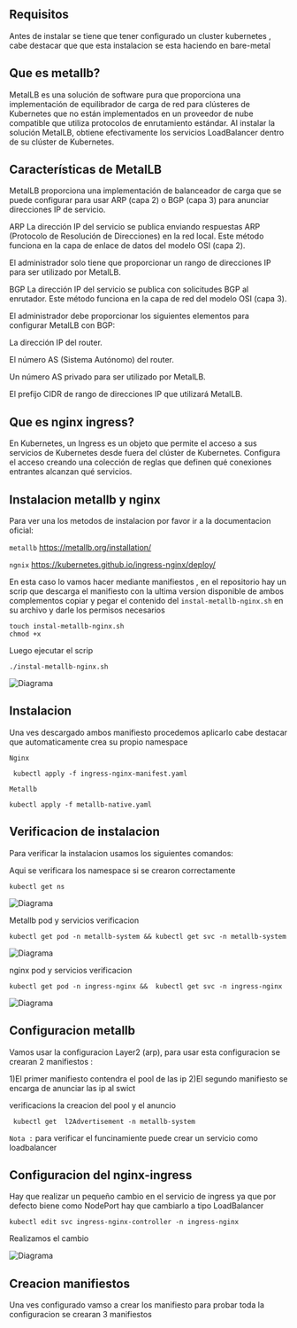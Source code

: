 ## Requisitos

Antes de instalar se tiene que tener configurado un cluster kubernetes , cabe destacar que que esta instalacion se esta haciendo en bare-metal

## Que es metallb?

MetalLB es una solución de software pura que proporciona una implementación de equilibrador de carga de red para clústeres de Kubernetes que no están implementados en un proveedor de nube compatible que utiliza protocolos de enrutamiento estándar. Al instalar la solución MetalLB, obtiene efectivamente los servicios LoadBalancer dentro de su clúster de Kubernetes.

## Características de MetalLB

MetalLB proporciona una implementación de balanceador de carga que se puede configurar para usar ARP (capa 2) o BGP (capa 3) para anunciar direcciones IP de servicio.

ARP
La dirección IP del servicio se publica enviando respuestas ARP (Protocolo de Resolución de Direcciones) en la red local. Este método funciona en la capa de enlace de datos del modelo OSI (capa 2).

El administrador solo tiene que proporcionar un rango de direcciones IP para ser utilizado por MetalLB.

BGP
La dirección IP del servicio se publica con solicitudes BGP al enrutador. Este método funciona en la capa de red del modelo OSI (capa 3).

El administrador debe proporcionar los siguientes elementos para configurar MetalLB con BGP:

La dirección IP del router.

El número AS (Sistema Autónomo) del router.

Un número AS privado para ser utilizado por MetalLB.

El prefijo CIDR de rango de direcciones IP que utilizará MetalLB.


## Que es nginx ingress?

En Kubernetes, un Ingress es un objeto que permite el acceso a sus servicios de Kubernetes desde fuera del clúster de Kubernetes. Configura el acceso creando una colección de reglas que definen qué conexiones entrantes alcanzan qué servicios.

## Instalacion metallb y nginx

Para ver una los metodos de instalacion por favor ir a la documentacion oficial:

`metallb` https://metallb.org/installation/

`ngnix` https://kubernetes.github.io/ingress-nginx/deploy/

En esta caso lo vamos hacer mediante manifiestos , en el repositorio hay un scrip que descarga el manifiesto con la ultima version disponible de ambos complementos copiar y pegar el contenido del `instal-metallb-nginx.sh` en su archivo y darle los permisos necesarios 

```
touch instal-metallb-nginx.sh
chmod +x
```
Luego ejecutar el scrip

```
./instal-metallb-nginx.sh
```

![Diagrama]()


## Instalacion 

Una ves descargado ambos manifiesto procedemos aplicarlo cabe destacar que automaticamente crea su propio namespace 

`Nginx`
```
 kubectl apply -f ingress-nginx-manifest.yaml
```

`Metallb`

```
kubectl apply -f metallb-native.yaml
```

## Verificacion de instalacion

Para verificar la instalacion usamos los siguientes comandos:

Aqui se verificara los namespace si se crearon correctamente
```
kubectl get ns
```

![Diagrama]()

Metallb pod y servicios verificacion
```
kubectl get pod -n metallb-system && kubectl get svc -n metallb-system
```
![Diagrama]()

nginx pod y servicios verificacion
```
kubectl get pod -n ingress-nginx &&  kubectl get svc -n ingress-nginx
```
![Diagrama]()

## Configuracion metallb

Vamos usar la configuracion Layer2 (arp), para usar esta configuracion se crearan 2 manifiestos :

1)El primer manifiesto contendra el pool de las ip 
2)El segundo manifiesto se encarga de anunciar las ip al swict

verificacions la creacion del pool y el anuncio
```
 kubectl get  l2Advertisement -n metallb-system
```

`Nota :` para verificar el funcinamiente puede crear un servicio como loadbalancer


## Configuracion del nginx-ingress

Hay que realizar un pequeño cambio en el servicio de ingress ya que por defecto biene como NodePort hay que cambiarlo a tipo LoadBalancer

```
kubectl edit svc ingress-nginx-controller -n ingress-nginx
```
Realizamos el cambio

![Diagrama]()

## Creacion manifiestos 

Una ves configurado vamso a crear los manifiesto para probar toda la configuracion se crearan 3 manifiestos

















